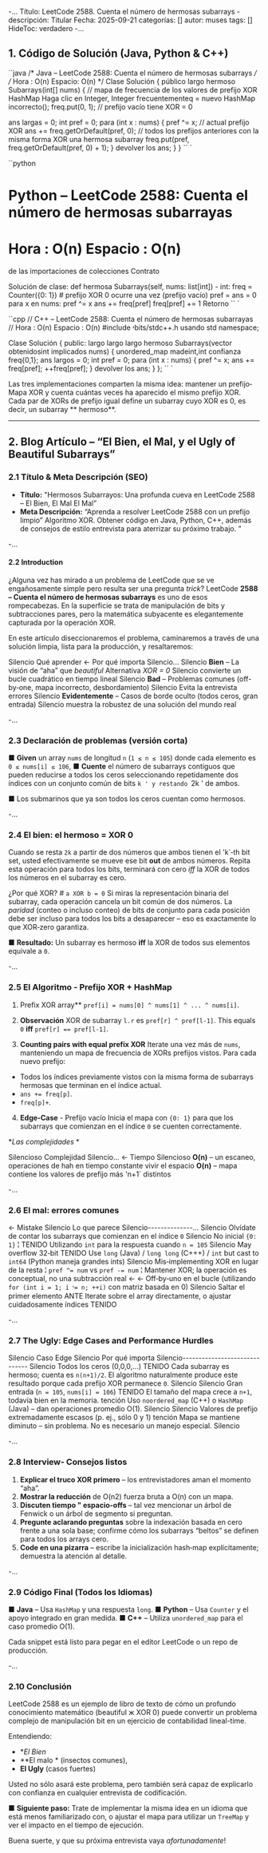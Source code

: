 -...
Título: LeetCode 2588. Cuenta el número de hermosas subarrays -
descripción: Titular
Fecha: 2025-09-21
categorías: []
autor: muses
tags: []
HideToc: verdadero
-...
## 1. Código de Solución (Java, Python & C++)

``java
/* Java – LeetCode 2588: Cuenta el número de hermosas subarrays */
/* Hora : O(n) Espacio: O(n) */
Clase Solución {
público largo hermoso Subarrays(int[] nums) {
// mapa de frecuencia de los valores de prefijo XOR
HashMap Haga clic en Integer, Integer frecuentementeq = nuevo HashMap incorrecto();
freq.put(0, 1); // prefijo vacío tiene XOR = 0

ans largas = 0;
int pref = 0;
para (int x : nums) {
pref ^= x; // actual prefijo XOR
ans += freq.getOrDefault(pref, 0); // todos los prefijos anteriores con la misma forma XOR una hermosa subarray
freq.put(pref, freq.getOrDefault(pref, 0) + 1);
}
devolver los ans;
}
}
`` `

``python
# Python – LeetCode 2588: Cuenta el número de hermosas subarrayas
# Hora : O(n) Espacio : O(n)
de las importaciones de colecciones Contrato

Solución de clase:
def hermosa Subarrays(self, nums: list[int]) - int:
freq = Counter({0: 1}) # prefijo XOR 0 ocurre una vez (prefijo vacío)
pref = ans = 0
para x en nums:
pref ^= x
ans += freq[pref]
freq[pref] += 1
Retorno
`` `

``cpp
// C++ – LeetCode 2588: Cuenta el número de hermosas subarrayas
// Hora : O(n) Espacio : O(n)
#include יbits/stdc++.h
usando std namespace;

Clase Solución {
public:
largo largo largo hermoso Subarrays(vector obtenidosint implicados nums) {
unordered_map madeint,int confianza freq{0,1};
ans largos = 0;
int pref = 0;
para (int x : nums) {
pref ^= x;
ans += freq[pref];
++freq[pref];
}
devolver los ans;
}
};
`` `

Las tres implementaciones comparten la misma idea: mantener un prefijo‐ Mapa XOR y cuenta cuántas veces ha aparecido el mismo prefijo XOR. Cada par de XORs de prefijo igual define un subarray cuyo XOR es 0, es decir, un subarray ** hermoso**.



----------------------------------------------------

## 2. Blog Artículo – “El Bien, el Mal, y el Ugly of Beautiful Subarrays”

### 2.1 Título & Meta Descripción (SEO)

- **Título:** "Hermosos Subarrayos: Una profunda cueva en LeetCode 2588 – El Bien, El Mal El Mal”
- **Meta Descripción:** “Aprenda a resolver LeetCode 2588 con un prefijo limpio” Algoritmo XOR. Obtener código en Java, Python, C++, además de consejos de estilo entrevista para aterrizar su próximo trabajo. ”

-...

#### 2.2 Introduction

¿Alguna vez has mirado a un problema de LeetCode que se ve engañosamente simple pero resulta ser una pregunta *trick*?
LeetCode **2588 – Cuenta el número de hermosas subarrays** es uno de esos rompecabezas. En la superficie se trata de manipulación de bits y subtracciones pares, pero la matemática subyacente es elegantemente capturada por la operación XOR.

En este artículo diseccionaremos el problema, caminaremos a través de una solución limpia, lista para la producción, y resaltaremos:

Silencio Qué aprender ← Por qué importa
Silencio...
Silencio **Bien** – La visión de “aha” que *beautiful* Alternativa *XOR = 0* Silencio convierte un bucle cuadrático en tiempo lineal
Silencio **Bad** – Problemas comunes (off-by‐one, mapa incorrecto, desbordamiento) Silencio Evita la entrevista errores
Silencio **Evidentemente** – Casos de borde oculto (todos ceros, gran entrada) Silencio muestra la robustez de una solución del mundo real

-...

### 2.3 Declaración de problemas (versión corta)

■ **Given** un array `nums` de longitud `n` (`1 ≤ n ≤ 105`) donde cada elemento es `0 ≤ nums[i] ≤ 106`,
■ **Cuente** el número de subarrays contiguos que pueden reducirse a todos los ceros seleccionando repetidamente dos índices con un conjunto común de bits `k ' y restando `2k ' de ambos.

■ Los submarinos que ya son todos los ceros cuentan como hermosos.

-...

### 2.4 El bien: el hermoso = XOR 0

Cuando se resta `2k` a partir de dos números que ambos tienen el 'k`‐th bit set, usted efectivamente se mueve ese bit **out** de ambos números. Repita esta operación para todos los bits, terminará con cero *iff* la XOR de todos los números en el subarray es cero.

¿Por qué XOR? #
`a XOR b = 0`
Si miras la representación binaria del subarray, cada operación cancela un bit común de dos números. La *paridad* (conteo o incluso conteo) de bits de conjunto para cada posición debe ser incluso para todos los bits a desaparecer – eso es exactamente lo que XOR‐zero garantiza.

■ **Resultado:** Un subarray es hermoso **iff** la XOR de todos sus elementos equivale a `0`.

-...

### 2.5 El Algoritmo - Prefijo XOR + HashMap

1. Prefix XOR array**
`pref[i] = nums[0] ^ nums[1] ^ ... ^ nums[i]`.

2. **Observación**
XOR de subarray `l.r` es `pref[r] ^ pref[l-1]`.
This equals `0` **iff** `pref[r] == pref[l‐1]`.

3. **Counting pairs with equal prefix XOR**
Iterate una vez más de `nums`, manteniendo un mapa de frecuencia de XORs prefijos vistos.
Para cada nuevo prefijo:
- Todos los índices previamente vistos con la misma forma de subarrays hermosas que terminan en el índice actual.
- `ans += freq[p]`.
- `freq[p]+`.

4. **Edge‐Case** - Prefijo vacío
Inicia el mapa con `{0: 1}` para que los subarrays que comienzan en el índice `0` se cuenten correctamente.

**Las complejidades* *

Silencioso Complejidad
Silencio...
← Tiempo Silencioso **O(n)** – un escaneo, operaciones de hah en tiempo constante
vivir el espacio **O(n)** – mapa contiene los valores de prefijo más 'n+1` distintos

-...

### 2.6 El mal: errores comunes

← Mistake Silencio Lo que parece
Silencio--------------...
Silencio Olvídate de contar los subarrays que comienzan en el índice `0` Silencio No inicial `{0: 1}` ¦
TENIDO Utilizando `int` para la respuesta cuando `n = 105` Silencio May overflow 32‐bit TENIDO Use `long` (Java) / `long long` (C+++) / `int` but cast to `int64` (Python maneja grandes ints)
Silencio Mis‐implementing XOR en lugar de la resta ¦ `pref ^= num` vs `pref -= num` ¦ Mantener XOR; la operación es conceptual, no una subtracción real ←
← Off‐by‐uno en el bucle (utilizando `for (int i = 1; i י= n; ++i)` con matriz basada en 0) Silencio Saltar el primer elemento ANTE Iterate sobre el array directamente, o ajustar cuidadosamente índices TENIDO

-...

### 2.7 The Ugly: Edge Cases and Performance Hurdles

Silencio Caso Edge Silencio Por qué importa
Silencio------------------------------
Silencio Todos los ceros (0,0,0,...) TENIDO Cada subarray es hermoso; cuenta es `n(n+1)/2`. El algoritmo naturalmente produce este resultado porque cada prefijo XOR permanece `0`. Silencio
Silencio Gran entrada (`n = 105`, `nums[i] = 106`) TENIDO El tamaño del mapa crece a `n+1`, todavía bien en la memoria. tención Uso `noordered_map` (C++) o `HashMap` (Java) – dan operaciones promedio O(1). Silencio
Silencio Valores de prefijo extremadamente escasos (p. ej., sólo 0 y 1) tención Mapa se mantiene diminuto – sin problema. No es necesario un manejo especial. Silencio

-...

### 2.8 Interview‐ Consejos listos

1. **Explicar el truco XOR primero** – los entrevistadores aman el momento “aha”.
2. **Mostrar la reducción** de O(n2) fuerza bruta a O(n) con un mapa.
3. **Discuten tiempo " espacio-offs** – tal vez mencionar un árbol de Fenwick o un árbol de segmento si preguntan.
4. **Pregunte aclarando preguntas** sobre la indexación basada en cero frente a una sola base; confirme cómo los subarrays “beltos” se definen para todos los arrays cero.
5. **Code en una pizarra** – escribe la inicialización hash‐map explícitamente; demuestra la atención al detalle.

-...

### 2.9 Código Final (Todos los Idiomas)

■ **Java** – Usa `HashMap` y una respuesta `long`.
■ **Python** – Usa `Counter` y el apoyo integrado en gran medida.
■ **C++** – Utiliza `unordered_map` para el caso promedio O(1).

Cada snippet está listo para pegar en el editor LeetCode o un repo de producción.

-...

### 2.10 Conclusión

LeetCode 2588 es un ejemplo de libro de texto de cómo un profundo conocimiento matemático (beautiful ж XOR 0) puede convertir un problema complejo de manipulación bit en un ejercicio de contabilidad lineal-time.

Entendiendo:

- **El Bien*
- **El malo * (insectos comunes),
- **El Ugly** (casos fuertes)

Usted no sólo asará este problema, pero también será capaz de explicarlo con confianza en cualquier entrevista de codificación.

■ **Siguiente paso:** Trate de implementar la misma idea en un idioma que está menos familiarizado con, o ajustar el mapa para utilizar un `TreeMap` y ver el impacto en el tiempo de ejecución.

Buena suerte, y que su próxima entrevista vaya *afortunadamente*!